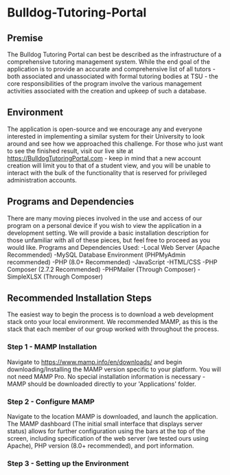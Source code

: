 # Bulldog-Tutoring-Portal
## Premise
The Bulldog Tutoring Portal can best be described as the infrastructure of a comprehensive tutoring management system. While the end goal of the application is to provide an accurate and comprehensive list of all tutors - both associated and unassociated with formal tutoring bodies at TSU - the core responsibilities of the program involve the various management activities associated with the creation and upkeep of such a database.

## Environment
The application is open-source and we encourage any and everyone interested in implementing a similar system for their University to look around and see how we approached this challenge. For those who just want to see the finished result, visit our live site at https://BulldogTutoringPortal.com - keep in mind that a new account creation will limit you to that of a student view, and you will be unable to interact with the bulk of the functionality that is reserved for privileged administration accounts. 

## Programs and Dependencies
There are many moving pieces involved in the use and access of our program on a personal device if you wish to view the application in a development setting. We will provide a basic installation description for those unfamiliar with all of these pieces, but feel free to proceed as you would like.
Programs and Dependencies Used: 
-Local Web Server (Apache Recommended)
-MySQL Database Environment (PHPMyAdmin recommended)
-PHP (8.0+ Recommended)
-JavaScript
-HTML/CSS
-PHP Composer (2.7.2 Recommended)
-PHPMailer (Through Composer)
-SimpleXLSX (Through Composer)

## Recommended Installation Steps
The easiest way to begin the process is to download a web development stack onto your local environment. We recommended MAMP, as this is the stack that each member of our group worked with throughout the process.

### Step 1 - MAMP Installation
Navigate to https://www.mamp.info/en/downloads/ and begin downloading/Installing the MAMP version specific to your platform. You will not need MAMP Pro. No special installation information is necessary - MAMP should be downloaded directly to your 'Applications' folder.

### Step 2 - Configure MAMP
Navigate to the location MAMP is downloaded, and launch the application. The MAMP dashboard (The initial small interface that displays server status) allows for further configuration using the bars at the top of the screen, including specification of the web server (we tested ours using Apache), PHP version (8.0+ recommended), and port information. 

### Step 3 - Setting up the Environment


